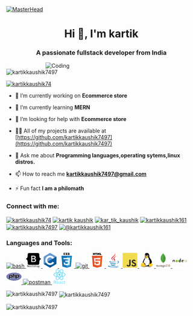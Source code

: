 [![MasterHead](https://repository-images.githubusercontent.com/588181932/e36ec678-7984-4cdd-8e4c-a3932772ff8e)](https://kartikkaushik7497.io)
<h1 align="center">Hi 👋, I'm kartik</h1>
<h3 align="center">A passionate fullstack developer from India</h3>
<img align="right" alt="Coding" width="400" src="https://media4.giphy.com/media/qgQUggAC3Pfv687qPC/giphy.gif?cid=ecf05e47eg2fer9znllkqyhlvlbbxw82ppqkw8vck9ls1skg&ep=v1_gifs_search&rid=giphy.gif&ct=g">

<p align="left"> <img src="https://komarev.com/ghpvc/?username=kartikkaushik7497&label=Profile%20views&color=0e75b6&style=flat" alt="kartikkaushik7497" /> </p>

<p align="left"> <a href="https://twitter.com/kartikkaushik74" target="blank"><img src="https://img.shields.io/twitter/follow/kartikkaushik74?logo=twitter&style=for-the-badge" alt="kartikkaushik74" /></a> </p>

- 🔭 I’m currently working on **Ecommerce store**

- 🌱 I’m currently learning **MERN**

- 🤝 I’m looking for help with **Ecommerce store**

- 👨‍💻 All of my projects are available at [https://github.com/kartikkaushik7497](https://github.com/kartikkaushik7497)

- 💬 Ask me about **Programming languages,operating sytems,linux distros.**

- 📫 How to reach me **kartikkaushik7497@gmail.com**

- ⚡ Fun fact **I am a philomath**

<h3 align="left">Connect with me:</h3>
<p align="left">
<a href="https://twitter.com/kartikkaushik74" target="blank"><img align="center" src="https://raw.githubusercontent.com/rahuldkjain/github-profile-readme-generator/master/src/images/icons/Social/twitter.svg" alt="kartikkaushik74" height="30" width="40" /></a>
<a href="https://linkedin.com/in/kartik kaushik" target="blank"><img align="center" src="https://raw.githubusercontent.com/rahuldkjain/github-profile-readme-generator/master/src/images/icons/Social/linked-in-alt.svg" alt="kartik kaushik" height="30" width="40" /></a>
<a href="https://instagram.com/kar_tik_kaushik" target="blank"><img align="center" src="https://raw.githubusercontent.com/rahuldkjain/github-profile-readme-generator/master/src/images/icons/Social/instagram.svg" alt="kar_tik_kaushik" height="30" width="40" /></a>
<a href="https://www.hackerrank.com/kartikkaushik161" target="blank"><img align="center" src="https://raw.githubusercontent.com/rahuldkjain/github-profile-readme-generator/master/src/images/icons/Social/hackerrank.svg" alt="kartikkaushik161" height="30" width="40" /></a>
<a href="https://www.leetcode.com/kartikkaushik7497" target="blank"><img align="center" src="https://raw.githubusercontent.com/rahuldkjain/github-profile-readme-generator/master/src/images/icons/Social/leet-code.svg" alt="kartikkaushik7497" height="30" width="40" /></a>
<a href="https://www.hackerearth.com/@kartikkaushik161" target="blank"><img align="center" src="https://raw.githubusercontent.com/rahuldkjain/github-profile-readme-generator/master/src/images/icons/Social/hackerearth.svg" alt="@kartikkaushik161" height="30" width="40" /></a>
</p>

<h3 align="left">Languages and Tools:</h3>
<p align="left"> <a href="https://www.gnu.org/software/bash/" target="_blank" rel="noreferrer"> <img src="https://www.vectorlogo.zone/logos/gnu_bash/gnu_bash-icon.svg" alt="bash" width="40" height="40"/> </a> <a href="https://getbootstrap.com" target="_blank" rel="noreferrer"> <img src="https://raw.githubusercontent.com/devicons/devicon/master/icons/bootstrap/bootstrap-plain-wordmark.svg" alt="bootstrap" width="40" height="40"/> </a> <a href="https://www.cprogramming.com/" target="_blank" rel="noreferrer"> <img src="https://raw.githubusercontent.com/devicons/devicon/master/icons/c/c-original.svg" alt="c" width="40" height="40"/> </a> <a href="https://www.w3schools.com/css/" target="_blank" rel="noreferrer"> <img src="https://raw.githubusercontent.com/devicons/devicon/master/icons/css3/css3-original-wordmark.svg" alt="css3" width="40" height="40"/> </a> <a href="https://git-scm.com/" target="_blank" rel="noreferrer"> <img src="https://www.vectorlogo.zone/logos/git-scm/git-scm-icon.svg" alt="git" width="40" height="40"/> </a> <a href="https://www.w3.org/html/" target="_blank" rel="noreferrer"> <img src="https://raw.githubusercontent.com/devicons/devicon/master/icons/html5/html5-original-wordmark.svg" alt="html5" width="40" height="40"/> </a> <a href="https://www.java.com" target="_blank" rel="noreferrer"> <img src="https://raw.githubusercontent.com/devicons/devicon/master/icons/java/java-original.svg" alt="java" width="40" height="40"/> </a> <a href="https://developer.mozilla.org/en-US/docs/Web/JavaScript" target="_blank" rel="noreferrer"> <img src="https://raw.githubusercontent.com/devicons/devicon/master/icons/javascript/javascript-original.svg" alt="javascript" width="40" height="40"/> </a> <a href="https://www.linux.org/" target="_blank" rel="noreferrer"> <img src="https://raw.githubusercontent.com/devicons/devicon/master/icons/linux/linux-original.svg" alt="linux" width="40" height="40"/> </a> <a href="https://www.mongodb.com/" target="_blank" rel="noreferrer"> <img src="https://raw.githubusercontent.com/devicons/devicon/master/icons/mongodb/mongodb-original-wordmark.svg" alt="mongodb" width="40" height="40"/> </a> <a href="https://nodejs.org" target="_blank" rel="noreferrer"> <img src="https://raw.githubusercontent.com/devicons/devicon/master/icons/nodejs/nodejs-original-wordmark.svg" alt="nodejs" width="40" height="40"/> </a> <a href="https://www.php.net" target="_blank" rel="noreferrer"> <img src="https://raw.githubusercontent.com/devicons/devicon/master/icons/php/php-original.svg" alt="php" width="40" height="40"/> </a> <a href="https://postman.com" target="_blank" rel="noreferrer"> <img src="https://www.vectorlogo.zone/logos/getpostman/getpostman-icon.svg" alt="postman" width="40" height="40"/> </a> <a href="https://reactjs.org/" target="_blank" rel="noreferrer"> <img src="https://raw.githubusercontent.com/devicons/devicon/master/icons/react/react-original-wordmark.svg" alt="react" width="40" height="40"/> </a> </p>

<p><img align="left" src="https://github-readme-stats.vercel.app/api/top-langs?username=kartikkaushik7497&show_icons=true&locale=en&layout=compact" alt="kartikkaushik7497" /></p>

<p>&nbsp;<img align="center" src="https://github-readme-stats.vercel.app/api?username=kartikkaushik7497&show_icons=true&locale=en" alt="kartikkaushik7497" /></p>

<p><img align="center" src="https://github-readme-streak-stats.herokuapp.com/?user=kartikkaushik7497&" alt="kartikkaushik7497" /></p>
